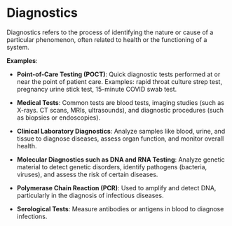 # Diagnostics

Diagnostics refers to the process of identifying the nature or cause of a particular phenomenon, often related to health or the functioning of a system.

**Examples**:

* **Point-of-Care Testing (POCT)**: Quick diagnostic tests performed at or near the point of patient care. Examples: rapid throat culture strep test, pregnancy urine stick test, 15-minute COVID swab test.

* **Medical Tests**: Common tests are blood tests, imaging studies (such as X-rays. CT scans, MRIs, ultrasounds), and diagnostic procedures (such as biopsies or endoscopies).

* **Clinical Laboratory Diagnostics**: Analyze samples like blood, urine, and tissue to diagnose diseases, assess organ function, and monitor overall health.

* **Molecular Diagnostics such as DNA and RNA Testing**: Analyze genetic material to detect genetic disorders, identify pathogens (bacteria, viruses), and assess the risk of certain diseases.

* **Polymerase Chain Reaction (PCR)**: Used to amplify and detect DNA, particularly in the diagnosis of infectious diseases.

* **Serological Tests**: Measure antibodies or antigens in blood to diagnose infections.
